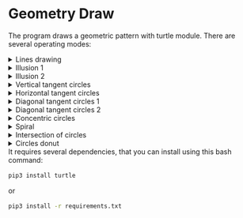 # Geometry Draw
The program draws a geometric pattern with turtle module.
There are several operating modes:
<details><summary>Lines drawing</summary>
Output example:<br>
<img src="examples/lines.PNG" width="400" alt="Lines drawing">
</details>
<details><summary>Illusion 1</summary>
<img src="examples/illusion.PNG" width="400" alt="Illusion 1">
</details>
<details><summary>Illusion 2</summary>
<img src="examples/illusion2.PNG" width="400" alt="Illusion 2">
</details>
<details><summary>Vertical tangent circles</summary>
<img src="examples/vertical_tangent_circles.PNG" width="400" alt="Vertical tangent circles">
</details>
<details><summary>Horizontal tangent circles</summary>
<img src="examples/horizontal_tangent_circles.PNG" width="400" alt="Horizontal tangent circles">
</details>
<details><summary>Diagonal tangent circles 1</summary>
<img src="examples/diagonal_tangent_circles.PNG" width="400" alt="Diagonal tangent circles 1">
</details>
<details><summary>Diagonal tangent circles 2</summary>
<img src="examples/diagonal_tangent_circles2.PNG" width="400" alt="Diagonal tangent circles 2">
</details>
<details><summary>Concentric circles</summary>
<img src="examples/concentric_circles.PNG" width="400" alt="Concentric circles">
</details>
<details><summary>Spiral</summary>
<img src="examples/spiral.PNG" width="400" alt="Spiral">
</details>
<details><summary>Intersection of circles</summary>
<img src="examples/intersection_circles.PNG" width="400" alt="Intersection of circles">
</details>
<details><summary>Circles donut</summary>
<img src="examples/circles_donut.PNG" width="400" alt="Circles donut">
</details>
It requires several dependencies, that you can install using this bash command:

```bash
pip3 install turtle
```
or<br>
```bash
pip3 install -r requirements.txt
```
